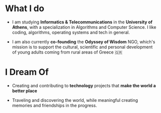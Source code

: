 
# What I do
- I am studying **Informatics & Telecommunications** in the **University of Athens**, with a specialization in Algorithms and Computer Science. I like coding, algorithms, operating systems and tech in general. 


<!-- - I am a **AHEPAN** 🇬🇷 🇺🇸. The [Order of AHEPA](https://ahepahellas.org/) aims to promote the ancient Hellenic ideals of education, philanthropy, civic responsibility, family, and individual excellence through community service and volunteerism. -->


- I am also currently **co-founding** the **Odyssey of Wisdom** NGO, which's mission is to support the cultural, scientific and personal development of young adults coming from rural areas of Greece 🇬🇷


# I Dream Of

- Creating and contributing to **technology** projects that **make the world a better place**

- Traveling and discovering the world, while meaningful creating memories and friendships in the progress.




<!-- # I Like

- Open Source Software
- Minimalism
- Drawing
- [Good design](/)
- Mini Documentaries
- Architecture
- Mountain Biking
- Skiing

# Fun Facts

- I am probably one of the most ADHD persons you will meet. 
- Despite "expert's" early prediction of not being able to go to college i was in the top 1% of 2021 university applicants in Greece.
- I try to be a well rounded person, feeding into different aspects of myself. 
- I use Arch Linux with [dwm Window Manager](https://dwm.suckless.org/), both of which I personally configured.
- I almost always have a sketchbook with me and a [01 Sakura Pigma Micron Pen](https://www.sakuraofamerica.com/product/pigma-micron/).


# I Dream Of

- Inspiring and feeling inspired.
- Enabling a brighter future for everyone, regardless of political or socioeconomic status.
- Treating every individual with genuine kindness and respect.
- Staying curious.
- Continually improving.

# References to People I Admire

- [Panagiotis Stamatopoulos](https://cgi.di.uoa.gr/~takis/)
- [Mixalis Kostagiannis](https://github.com/MikeRaphK)
- [Giorgos Sofronas](https://github.com/gsofron)
- [Michael D'Angelo](https://github.com/mldangelo)
- [Etienne Jacob](https://bleuje.com/)
- [Mat Armstrong](https://www.youtube.com/@MatArmstrongbmx)
- [NetworkChuck](https://www.youtube.com/@NetworkChuck)
- [Code Bullet](https://www.youtube.com/@CodeBullet)
- [Greekonomics](https://www.youtube.com/@Greekonomics) -->